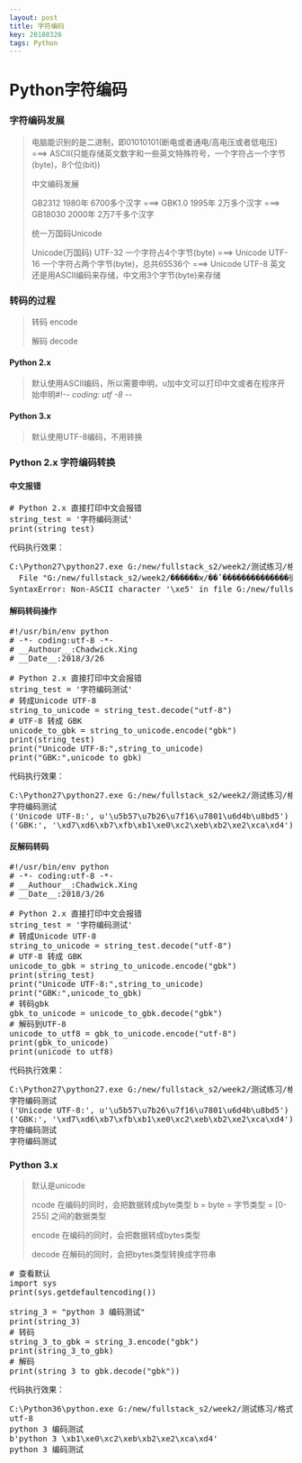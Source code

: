 ```yaml
---
layout: post
title: 字符编码
key: 20180326
tags: Python
---
```


# Python字符编码

### 字符编码发展

> 电脑能识别的是二进制，即01010101(断电或者通电/高电压或者低电压)  ===> ASCII(只能存储英文数字和一些英文特殊符号，一个字符占一个字节(byte)，8个位(bit))
> 
> 中文编码发展
>
>GB2312 1980年 6700多个汉字 ===>  GBK1.0 1995年 2万多个汉字 ===> GB18030 2000年 2万7千多个汉字
>
> 统一万国码Unicode
>
> Unicode(万国码) UTF-32 一个字符占4个字节(byte)  ===> Unicode UTF-16 一个字符占两个字节(byte)，总共65536个  ===> Unicode UTF-8 英文还是用ASCII编码来存储，中文用3个字节(byte)来存储 

### 转码的过程

> 转码 encode
> 
> 解码 decode


#### Python 2.x

> 默认使用ASCII编码，所以需要申明，u加中文可以打印中文或者在程序开始申明#!-*- coding: utf -8 -*-

#### Python 3.x

> 默认使用UTF-8编码，不用转换

### Python 2.x 字符编码转换

#### 中文报错

<pre>
# Python 2.x 直接打印中文会报错
string_test = '字符编码测试'
print(string_test)
</pre>

代码执行效果：
<pre>
C:\Python27\python27.exe G:/new/fullstack_s2/week2/测试练习/格式化输出，数据运算，循环，list/character_code.py
  File "G:/new/fullstack_s2/week2/������ϰ/��ʽ��������������㣬ѭ����list/character_code.py", line 5
SyntaxError: Non-ASCII character '\xe5' in file G:/new/fullstack_s2/week2/������ϰ/��ʽ��������������㣬ѭ����list/character_code.py on line 5, but no encoding declared; see http://python.org/dev/peps/pep-0263/ for details
</pre>

#### 解码转码操作

<pre>
#!/usr/bin/env python
# -*- coding:utf-8 -*-
# __Authour__:Chadwick.Xing
# __Date__:2018/3/26

# Python 2.x 直接打印中文会报错
string_test = '字符编码测试'
# 转成Unicode UTF-8
string_to_unicode = string_test.decode("utf-8")
# UTF-8 转成 GBK
unicode_to_gbk = string_to_unicode.encode("gbk")
print(string_test)
print("Unicode UTF-8:",string_to_unicode)
print("GBK:",unicode_to_gbk)
</pre>

代码执行效果：

<pre>
C:\Python27\python27.exe G:/new/fullstack_s2/week2/测试练习/格式化输出，数据运算，循环，list/character_code.py
字符编码测试
('Unicode UTF-8:', u'\u5b57\u7b26\u7f16\u7801\u6d4b\u8bd5')
('GBK:', '\xd7\xd6\xb7\xfb\xb1\xe0\xc2\xeb\xb2\xe2\xca\xd4')
</pre>

#### 反解码转码

<pre>
#!/usr/bin/env python
# -*- coding:utf-8 -*-
# __Authour__:Chadwick.Xing
# __Date__:2018/3/26

# Python 2.x 直接打印中文会报错
string_test = '字符编码测试'
# 转成Unicode UTF-8
string_to_unicode = string_test.decode("utf-8")
# UTF-8 转成 GBK
unicode_to_gbk = string_to_unicode.encode("gbk")
print(string_test)
print("Unicode UTF-8:",string_to_unicode)
print("GBK:",unicode_to_gbk)
# 转码gbk
gbk_to_unicode = unicode_to_gbk.decode("gbk")
# 解码到UTF-8
unicode_to_utf8 = gbk_to_unicode.encode("utf-8")
print(gbk_to_unicode)
print(unicode_to_utf8)
</pre>

代码执行效果：

<pre>
C:\Python27\python27.exe G:/new/fullstack_s2/week2/测试练习/格式化输出，数据运算，循环，list/character_code.py
字符编码测试
('Unicode UTF-8:', u'\u5b57\u7b26\u7f16\u7801\u6d4b\u8bd5')
('GBK:', '\xd7\xd6\xb7\xfb\xb1\xe0\xc2\xeb\xb2\xe2\xca\xd4')
字符编码测试
字符编码测试
</pre>

### Python 3.x

> 默认是unicode
>
> ncode 在编码的同时，会把数据转成byte类型 b = byte = 字节类型 = [0-255] 之间的数据类型
>
> encode 在编码的同时，会把数据转成bytes类型
> 
> decode 在解码的同时，会把bytes类型转换成字符串

<pre>
# 查看默认
import sys
print(sys.getdefaultencoding())

string_3 = "python 3 编码测试"
print(string_3)
# 转码
string_3_to_gbk = string_3.encode("gbk")
print(string_3_to_gbk)
# 解码
print(string_3_to_gbk.decode("gbk"))
</pre>


代码执行效果：

<pre>
C:\Python36\python.exe G:/new/fullstack_s2/week2/测试练习/格式化输出，数据运算，循环，list/character_code.py
utf-8
python 3 编码测试
b'python 3 \xb1\xe0\xc2\xeb\xb2\xe2\xca\xd4'
python 3 编码测试
</pre>






